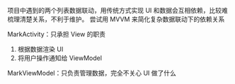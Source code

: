 项目中遇到的两个列表数据联动，用传统方式实现 UI 和数据会互相依赖，比较难梳理清楚关系，不利于维护。
尝试用 MVVM 来简化复杂数据联动下的依赖关系

MarkActivity：只承担 View 的职责
1. 根据数据渲染 UI
2. 将用户操作通知给 ViewModel

MarkViewModel：只负责管理数据，完全不关心 UI 做了什么

